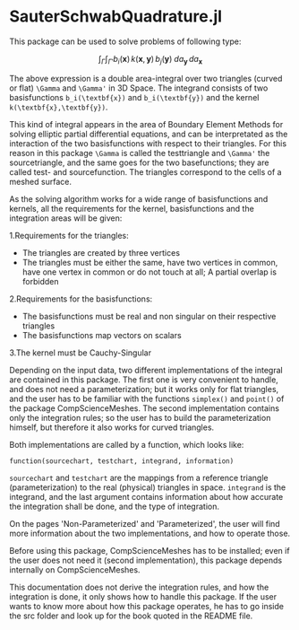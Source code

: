 # SauterSchwabQuadrature.jl


This package can be used to solve problems of following type:

```math
\int_{\Gamma}\int_{\Gamma'}b_i(\textbf{x})\,k(\textbf{x},\textbf{y})\, b_j(\textbf{y})\;da_\textbf{y}\,da_\textbf{x}
```

The above expression is a double area-integral over two triangles (curved or flat) ``\Gamma`` and ``\Gamma'`` in 3D Space. The integrand consists of two basisfunctions ``b_i(\textbf{x})`` and ``b_i(\textbf{y})`` and the kernel ``k(\textbf{x},\textbf{y})``.   

This kind of integral appears in the area of Boundary Element Methods for solving elliptic partial differential equations, and can be interpretated as the interaction of the two basisfunctions with respect to their triangles. For this reason in this package ``\Gamma`` is called the testtriangle and ``\Gamma'`` the sourcetriangle, and the same goes for the two basefunctions; they are called test- and sourcefunction. The triangles correspond to the cells of a meshed surface.

As the solving algorithm works for a wide range of basisfunctions and kernels, all the requirements for the kernel, basisfunctions and the integration areas will be given:

1.Requirements for the triangles:
* The triangles are created by three vertices
* The triangles must be either the same, have two vertices in common, have one vertex in common or do not touch at all; A partial overlap is forbidden

2.Requirements for the basisfunctions:
* The basisfunctions must be real and non singular on their respective triangles
* The basisfunctions map vectors on scalars

3.The kernel must be Cauchy-Singular

Depending on the input data, two different implementations of the integral are contained in this package. The first one is very convenient to handle, and does not need a parameterization; but it works only for flat triangles, and the user has to be familiar with the functions `simplex()` and `point()` of the package CompScienceMeshes. The second implementation contains only the integration rules; so the user has to build the parameterization himself, but therefore it also works for curved triangles.

Both implementations are called by a function, which looks like:  

`function(sourcechart, testchart, integrand, information)`

`sourcechart` and `testchart` are the mappings from a reference triangle (parameterization) to the real (physical) triangles in space. `integrand` is the integrand, and the last argument contains information about how accurate the integration shall be done, and the type of integration.

On the pages 'Non-Parameterized' and 'Parameterized', the user will find more information about the two implementations, and how to operate those.

Before using this package, CompScienceMeshes has to be installed; even if the user does not need it (second implementation), this package depends internally on CompScienceMeshes.  

This documentation does not derive the integration rules, and how the integration is done, it only shows how to handle this package. If the user wants to know more about how this package operates, he has to go inside the src folder and look up for the book quoted in the README file.
